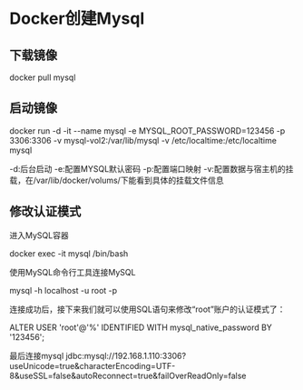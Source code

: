 # Docker创建Mysql
## 下载镜像
docker pull mysql
## 启动镜像
docker run -d -it --name mysql -e MYSQL_ROOT_PASSWORD=123456 -p 3306:3306 -v mysql-vol2:/var/lib/mysql -v /etc/localtime:/etc/localtime mysql

-d:后台启动
-e:配置MYSQL默认密码
-p:配置端口映射
-v:配置数据与宿主机的挂载，在/var/lib/docker/volums/下能看到具体的挂载文件信息

## 修改认证模式
进入MySQL容器

docker exec -it mysql /bin/bash

使用MySQL命令行工具连接MySQL

mysql -h localhost -u root -p

连接成功后，接下来我们就可以使用SQL语句来修改“root”账户的认证模式了：

ALTER USER 'root'@'%' IDENTIFIED WITH mysql_native_password BY '123456';

最后连接mysql
jdbc:mysql://192.168.1.110:3306?useUnicode=true&characterEncoding=UTF-8&useSSL=false&autoReconnect=true&failOverReadOnly=false